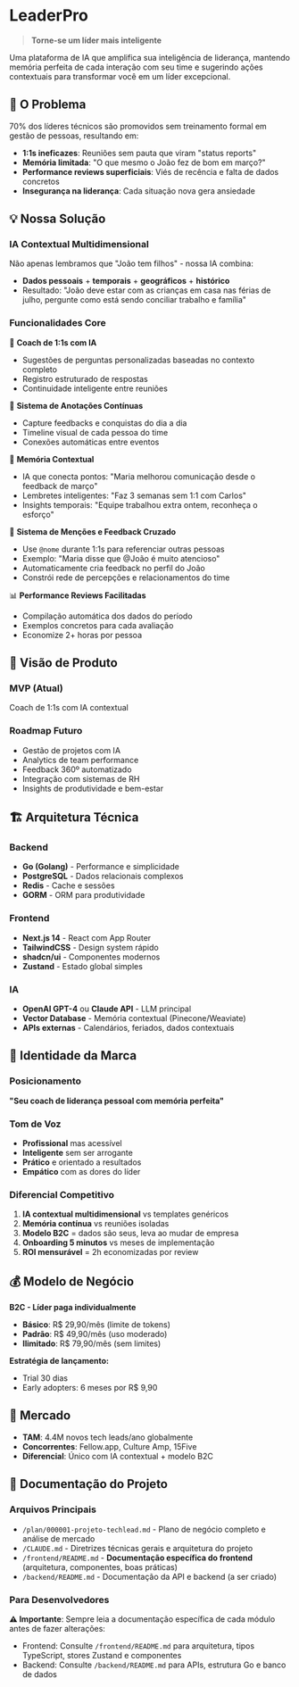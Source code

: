 # LeaderPro

> **Torne-se um líder mais inteligente**

Uma plataforma de IA que amplifica sua inteligência de liderança, mantendo memória perfeita de cada interação com seu time e sugerindo ações contextuais para transformar você em um líder excepcional.

## 🎯 O Problema

70% dos líderes técnicos são promovidos sem treinamento formal em gestão de pessoas, resultando em:

- **1:1s ineficazes**: Reuniões sem pauta que viram "status reports"
- **Memória limitada**: "O que mesmo o João fez de bom em março?"
- **Performance reviews superficiais**: Viés de recência e falta de dados concretos
- **Insegurança na liderança**: Cada situação nova gera ansiedade

## 💡 Nossa Solução

### IA Contextual Multidimensional
Não apenas lembramos que "João tem filhos" - nossa IA combina:
- **Dados pessoais** + **temporais** + **geográficos** + **histórico**
- Resultado: "João deve estar com as crianças em casa nas férias de julho, pergunte como está sendo conciliar trabalho e família"

### Funcionalidades Core

🤖 **Coach de 1:1s com IA**
- Sugestões de perguntas personalizadas baseadas no contexto completo
- Registro estruturado de respostas
- Continuidade inteligente entre reuniões

📝 **Sistema de Anotações Contínuas**
- Capture feedbacks e conquistas do dia a dia
- Timeline visual de cada pessoa do time
- Conexões automáticas entre eventos

🧠 **Memória Contextual**
- IA que conecta pontos: "Maria melhorou comunicação desde o feedback de março"
- Lembretes inteligentes: "Faz 3 semanas sem 1:1 com Carlos"
- Insights temporais: "Equipe trabalhou extra ontem, reconheça o esforço"

🔗 **Sistema de Menções e Feedback Cruzado**
- Use `@nome` durante 1:1s para referenciar outras pessoas
- Exemplo: "Maria disse que @João é muito atencioso"
- Automaticamente cria feedback no perfil do João
- Constrói rede de percepções e relacionamentos do time

📊 **Performance Reviews Facilitadas**
- Compilação automática dos dados do período
- Exemplos concretos para cada avaliação
- Economize 2+ horas por pessoa

## 🚀 Visão de Produto

### MVP (Atual)
Coach de 1:1s com IA contextual

### Roadmap Futuro
- Gestão de projetos com IA
- Analytics de team performance  
- Feedback 360º automatizado
- Integração com sistemas de RH
- Insights de produtividade e bem-estar

## 🏗️ Arquitetura Técnica

### Backend
- **Go (Golang)** - Performance e simplicidade
- **PostgreSQL** - Dados relacionais complexos
- **Redis** - Cache e sessões
- **GORM** - ORM para produtividade

### Frontend
- **Next.js 14** - React com App Router
- **TailwindCSS** - Design system rápido
- **shadcn/ui** - Componentes modernos
- **Zustand** - Estado global simples

### IA
- **OpenAI GPT-4** ou **Claude API** - LLM principal
- **Vector Database** - Memória contextual (Pinecone/Weaviate)
- **APIs externas** - Calendários, feriados, dados contextuais

## 🎨 Identidade da Marca

### Posicionamento
**"Seu coach de liderança pessoal com memória perfeita"**

### Tom de Voz
- **Profissional** mas acessível
- **Inteligente** sem ser arrogante  
- **Prático** e orientado a resultados
- **Empático** com as dores do líder

### Diferencial Competitivo
1. **IA contextual multidimensional** vs templates genéricos
2. **Memória contínua** vs reuniões isoladas  
3. **Modelo B2C** = dados são seus, leva ao mudar de empresa
4. **Onboarding 5 minutos** vs meses de implementação
5. **ROI mensurável** = 2h economizadas por review

## 💰 Modelo de Negócio

**B2C - Líder paga individualmente**

- **Básico**: R$ 29,90/mês (limite de tokens)
- **Padrão**: R$ 49,90/mês (uso moderado) 
- **Ilimitado**: R$ 79,90/mês (sem limites)

**Estratégia de lançamento:**
- Trial 30 dias
- Early adopters: 6 meses por R$ 9,90

## 🎯 Mercado

- **TAM**: 4.4M novos tech leads/ano globalmente
- **Concorrentes**: Fellow.app, Culture Amp, 15Five
- **Diferencial**: Único com IA contextual + modelo B2C

## 📁 Documentação do Projeto

### Arquivos Principais
- `/plan/000001-projeto-techlead.md` - Plano de negócio completo e análise de mercado
- `/CLAUDE.md` - Diretrizes técnicas gerais e arquitetura do projeto
- `/frontend/README.md` - **Documentação específica do frontend** (arquitetura, componentes, boas práticas)
- `/backend/README.md` - Documentação da API e backend (a ser criado)

### Para Desenvolvedores
**⚠️ Importante**: Sempre leia a documentação específica de cada módulo antes de fazer alterações:
- Frontend: Consulte `/frontend/README.md` para arquitetura, tipos TypeScript, stores Zustand e componentes
- Backend: Consulte `/backend/README.md` para APIs, estrutura Go e banco de dados